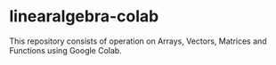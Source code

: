 # linearalgebra-colab
This repository consists of operation on Arrays, Vectors, Matrices and Functions using Google Colab.
